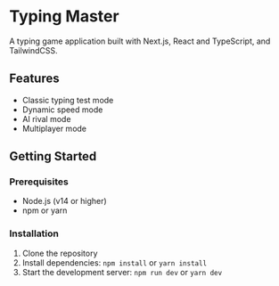 # Typing Master

A typing game application built with Next.js, React and TypeScript, and TailwindCSS.

## Features

- Classic typing test mode
- Dynamic speed mode
- AI rival mode
- Multiplayer mode

## Getting Started

### Prerequisites

- Node.js (v14 or higher)
- npm or yarn

### Installation

1. Clone the repository
2. Install dependencies: `npm install` or `yarn install`
3. Start the development server: `npm run dev` or `yarn dev`

